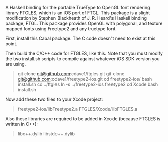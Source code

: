 A Haskell binding for the portable TrueType to OpenGL font rendering library FTGLES,
which is an iOS port of FTGL. This package is a slight modification by Stephen
Blackheath of J. R. Heard's Haskell binding package, FTGL.
This package provides OpenGL with polygonal, and texture mapped fonts using
Freetype2 and any truetype font.

First, install this Cabal package. The C code doesn't need to exist at this point.

Then build the C/C++ code for FTGLES, like this. Note that you must modify the two
install.sh scripts to compile against whatever iOS SDK version you are using.

> git clone git@github.com:cdave1/ftgles.git
> git clone git@github.com:cdave1/freetype2-ios.git
> cd freetype2-ios/
> bash install.sh
> cd ../ftgles
> ln -s ../freetype2-ios freetype2
> cd Xcode
> bash install.sh
 
Now add these two files to your Xcode project:
 
> freetype2-ios/libFreetype2.a
> FTGLES/Xcode/libFTGLES.a
 
Also these libraries are required to be added in Xcode (because FTGLES is written
in C++):
 
> libc++.dylib
> libstdc++.dylib
